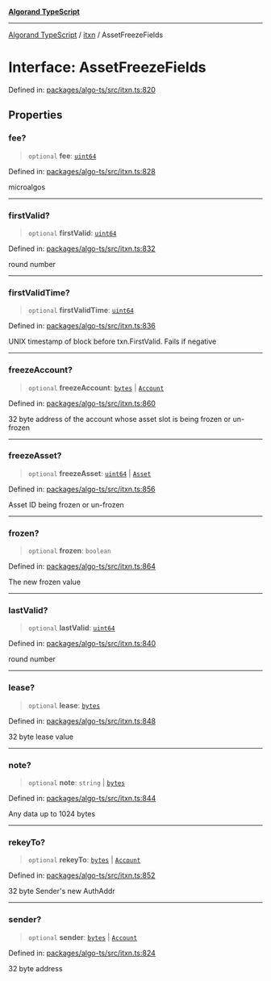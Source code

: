 [**Algorand TypeScript**](../../README.md)

***

[Algorand TypeScript](../../modules.md) / [itxn](../README.md) / AssetFreezeFields

# Interface: AssetFreezeFields

Defined in: [packages/algo-ts/src/itxn.ts:820](https://github.com/algorandfoundation/puya-ts/blob/main/packages/algo-ts/src/itxn.ts#L820)

## Properties

### fee?

> `optional` **fee**: [`uint64`](../../index/type-aliases/uint64.md)

Defined in: [packages/algo-ts/src/itxn.ts:828](https://github.com/algorandfoundation/puya-ts/blob/main/packages/algo-ts/src/itxn.ts#L828)

microalgos

***

### firstValid?

> `optional` **firstValid**: [`uint64`](../../index/type-aliases/uint64.md)

Defined in: [packages/algo-ts/src/itxn.ts:832](https://github.com/algorandfoundation/puya-ts/blob/main/packages/algo-ts/src/itxn.ts#L832)

round number

***

### firstValidTime?

> `optional` **firstValidTime**: [`uint64`](../../index/type-aliases/uint64.md)

Defined in: [packages/algo-ts/src/itxn.ts:836](https://github.com/algorandfoundation/puya-ts/blob/main/packages/algo-ts/src/itxn.ts#L836)

UNIX timestamp of block before txn.FirstValid. Fails if negative

***

### freezeAccount?

> `optional` **freezeAccount**: [`bytes`](../../index/type-aliases/bytes.md) \| [`Account`](../../index/type-aliases/Account.md)

Defined in: [packages/algo-ts/src/itxn.ts:860](https://github.com/algorandfoundation/puya-ts/blob/main/packages/algo-ts/src/itxn.ts#L860)

32 byte address of the account whose asset slot is being frozen or un-frozen

***

### freezeAsset?

> `optional` **freezeAsset**: [`uint64`](../../index/type-aliases/uint64.md) \| [`Asset`](../../index/type-aliases/Asset.md)

Defined in: [packages/algo-ts/src/itxn.ts:856](https://github.com/algorandfoundation/puya-ts/blob/main/packages/algo-ts/src/itxn.ts#L856)

Asset ID being frozen or un-frozen

***

### frozen?

> `optional` **frozen**: `boolean`

Defined in: [packages/algo-ts/src/itxn.ts:864](https://github.com/algorandfoundation/puya-ts/blob/main/packages/algo-ts/src/itxn.ts#L864)

The new frozen value

***

### lastValid?

> `optional` **lastValid**: [`uint64`](../../index/type-aliases/uint64.md)

Defined in: [packages/algo-ts/src/itxn.ts:840](https://github.com/algorandfoundation/puya-ts/blob/main/packages/algo-ts/src/itxn.ts#L840)

round number

***

### lease?

> `optional` **lease**: [`bytes`](../../index/type-aliases/bytes.md)

Defined in: [packages/algo-ts/src/itxn.ts:848](https://github.com/algorandfoundation/puya-ts/blob/main/packages/algo-ts/src/itxn.ts#L848)

32 byte lease value

***

### note?

> `optional` **note**: `string` \| [`bytes`](../../index/type-aliases/bytes.md)

Defined in: [packages/algo-ts/src/itxn.ts:844](https://github.com/algorandfoundation/puya-ts/blob/main/packages/algo-ts/src/itxn.ts#L844)

Any data up to 1024 bytes

***

### rekeyTo?

> `optional` **rekeyTo**: [`bytes`](../../index/type-aliases/bytes.md) \| [`Account`](../../index/type-aliases/Account.md)

Defined in: [packages/algo-ts/src/itxn.ts:852](https://github.com/algorandfoundation/puya-ts/blob/main/packages/algo-ts/src/itxn.ts#L852)

32 byte Sender's new AuthAddr

***

### sender?

> `optional` **sender**: [`bytes`](../../index/type-aliases/bytes.md) \| [`Account`](../../index/type-aliases/Account.md)

Defined in: [packages/algo-ts/src/itxn.ts:824](https://github.com/algorandfoundation/puya-ts/blob/main/packages/algo-ts/src/itxn.ts#L824)

32 byte address
